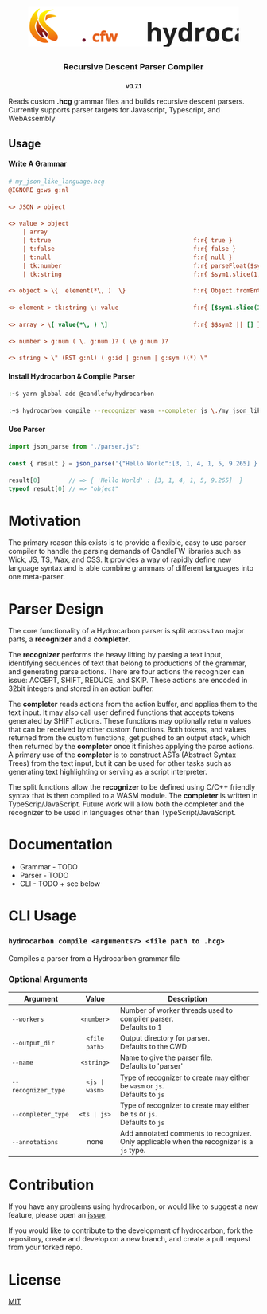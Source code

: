 <h1 align=center>
    <img src="./flavor/cfw-flame-w-lib.svg" type="text/svg" rel="svg" height=80>
</h1>

<h3 align=center>Recursive Descent Parser Compiler</h3>

<p align=center> <sub><b>v0.7.1</b></sub> </p>


Reads custom **.hcg** grammar files and builds recursive descent parsers. Currently supports parser targets for Javascript, Typescript, and WebAssembly

## Usage

#### Write A Grammar

```ini
# my_json_like_language.hcg
@IGNORE g:ws g:nl

<> JSON > object                                   

<> value > object
    | array
    | t:true                                        f:r{ true }
    | t:false                                       f:r{ false }
    | t:null                                        f:r{ null }
    | tk:number                                     f:r{ parseFloat($sym1) }
    | tk:string                                     f:r{ $sym1.slice(1,-1) }

<> object > \{  element(*\, )  \}                   f:r{ Object.fromEntries($$sym2 || [])  }

<> element > tk:string \: value                     f:r{ [$sym1.slice(1,-1), $sym3] }

<> array > \[ value(*\, ) \]                        f:r{ $$sym2 || [] }

<> number > g:num ( \. g:num )? ( \e g:num )?

<> string > \" (RST g:nl) ( g:id | g:num | g:sym )(*) \"
```


#### Install Hydrocarbon & Compile Parser
```bash
:~$ yarn global add @candlefw/hydrocarbon

:~$ hydrocarbon compile --recognizer wasm --completer js \./my_json_like_language.hcg
```

#### Use Parser

```js
import json_parse from "./parser.js";

const { result } = json_parse('{"Hello World":[3, 1, 4, 1, 5, 9.265] }');

result[0]        // => { 'Hello World' : [3, 1, 4, 1, 5, 9.265]  }
typeof result[0] // => "object"

```

# Motivation

The primary reason this exists is to provide a flexible, easy to use parser compiler to handle the parsing demands of CandleFW libraries such as Wick, JS, TS, Wax, and CSS. It provides a way of rapidly define new language syntax and is able combine grammars of different languages into one meta-parser. 

# Parser Design

The core functionality of a Hydrocarbon parser is split across two major parts, a **recognizer** and a **completer**. 

The **recognizer** performs the heavy lifting by parsing a text input, identifying sequences of text that belong to productions of the grammar, and generating parse actions. There are four actions the recognizer can issue: ACCEPT, SHIFT, REDUCE, and SKIP. These actions are encoded in 32bit integers and stored in an action buffer. 

The **completer** reads actions from the action buffer, and applies them to the text input. It may also call user defined functions that accepts tokens generated by SHIFT actions. These functions may optionally return values that can be received by other custom functions. Both tokens, and values returned from the custom functions, get pushed to an output stack, which then returned by the **completer** once it finishes applying the parse actions. A primary use of the **completer** is to construct ASTs (Abstract Syntax Trees) from the text input, but it can be used for other tasks such as generating text highlighting or serving as a script interpreter.

The split functions allow the **recognizer** to be defined using C/C++ friendly syntax that is then compiled to a WASM module. The **completer** is written in TypeScrip/JavaScript. Future work will allow both the completer and the recognizer to be used in  languages other than TypeScript/JavaScript.

# Documentation

- Grammar - TODO
- Parser - TODO
- CLI - TODO + see below

# CLI Usage

### ``hydrocarbon compile <arguments?> <file path to .hcg>``

Compiles a parser from a Hydrocarbon grammar file

### Optional Arguments
| Argument | Value | Description |
|--|:--:|--|
| `--workers` |  `<number>`| Number of worker threads used to compiler parser. <br> Defaults to 1|
| `--output_dir` |  `<file path>`| Output directory for parser.<br> Defaults to the CWD|
| `--name` |  `<string>`| Name to give the parser file.<br> Defaults to 'parser'|
| `--recognizer_type` |  `<js \| wasm>`| Type of recognizer to create may either be `wasm` or `js`.<br> Defaults to `js`|
| `--completer_type` |  `<ts \| js>`| Type of recognizer to create may either be `ts` or `js`.<br> Defaults to `js`|
| `--annotations` | none | Add annotated comments to recognizer.<br> Only applicable when the recognizer is a `js` type.|

# Contribution

If you have any problems using hydrocarbon, or would like to suggest a new feature, please open an [issue](https://github.com/CandleFW/hydrocarbon/issues).

If you would like to contribute to the development of hydrocarbon, fork the repository, create and develop on a new branch, and create a pull request from your forked repo.

# License

[MIT](./LICENSE)

